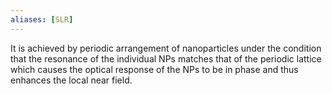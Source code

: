 ```yaml
---
aliases: [SLR]
---
```


It is achieved by periodic arrangement of nanoparticles under the condition that the resonance of the individual NPs matches that of the periodic lattice which causes the optical response of the NPs to be in phase and thus enhances the local near field.